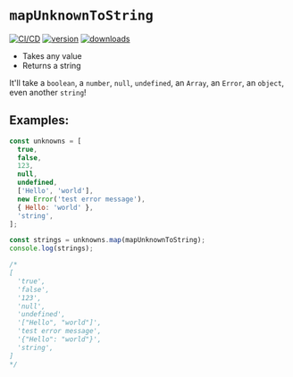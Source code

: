 # `mapUnknownToString`

[![CI/CD](https://github.com/CharlesStover/charlesstover.com/actions/workflows/cd.yml/badge.svg?branch=main&event=push)](https://github.com/CharlesStover/charlesstover.com/actions/workflows/cd.yml)
[![version](https://img.shields.io/npm/v/unknown2string.svg)](https://www.npmjs.com/package/unknown2string)
[![downloads](https://img.shields.io/npm/dt/unknown2string.svg)](https://www.npmjs.com/package/unknown2string)

- Takes any value
- Returns a string

It'll take a `boolean`, a `number`, `null`, `undefined`, an `Array`, an `Error`,
an `object`, even another `string`!

## Examples:

```js
const unknowns = [
  true,
  false,
  123,
  null,
  undefined,
  ['Hello', 'world'],
  new Error('test error message'),
  { Hello: 'world' },
  'string',
];

const strings = unknowns.map(mapUnknownToString);
console.log(strings);

/*
[
  'true',
  'false',
  '123',
  'null',
  'undefined',
  '["Hello", "world"]',
  'test error message',
  '{"Hello": "world"}',
  'string',
]
*/
```
